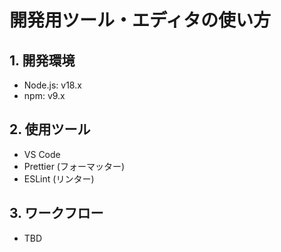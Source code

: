 # 開発用ツール・エディタの使い方

## 1. 開発環境
- Node.js: v18.x
- npm: v9.x

## 2. 使用ツール
- VS Code
- Prettier (フォーマッター)
- ESLint (リンター)

## 3. ワークフロー
- TBD 